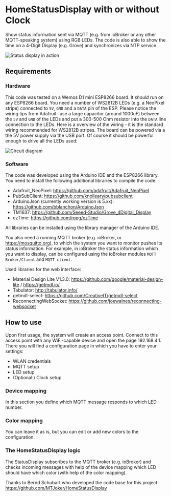 # HomeStatusDisplay with or without Clock

Show status information sent via MQTT (e.g. from ioBroker or any other MQTT-speaking system) using RGB LEDs.
The code is also able to show the time on a 4-Digit Display (e.g. Grove) and synchronizes via NTP service.

![Status display in action](../assets/HSD_Clock.jpg)

## Requirements
### Hardware
This code was tested on a Wemos D1 mini ESP8266 board. It *should* run on any ESP8266 board. You need a number of WS2812B LEDs (e.g. a NeoPixel stripe) connected to `5V`, `GND` and a `DATA` pin of the ESP. Please notice the wiring tips from Adafruit- use a large capacitor (around 1000uF) between the `5V` and `GND` of the LEDs and put a 300-500 Ohm resistor into the `DATA` line connection to the LEDs. Here is a overview of the wiring - it is the standard wiring recommended for WS2812B stripes. The board can be powered via a the 5V power supply via the USB port. Of course it should be powerful enough to drive all the LEDs used:

![Circuit diagram](../assets/Schaltplan_HSD_Clock.png)

### Software
The code was developed using the Arduino IDE and the ESP8266 library. You need to install the following additional libraries to compile the code:
 - Adafruit_NeoPixel: https://github.com/adafruit/Adafruit_NeoPixel
 - PubSubClient: https://github.com/knolleary/pubsubclient
 - ArduinoJson (currently working version is 5.xx): https://github.com/bblanchon/ArduinoJson
 - TM1637: https://github.com/Seeed-Studio/Grove_4Digital_Display
 - ezTime: https://github.com/ropg/ezTime
 
All libraries can be installed using the library manager of the Arduino IDE.

You also need a running MQTT broker (e.g. ioBroker, or https://mosquitto.org), to which the system you want to monitor pushes its status information. For example, in ioBroker the status information which you want to display, can be configured using the ioBroker modules `MQTT Broker/Client` and `MQTT client`.

Used libraries for the web interface:
- Material Design Lite V1.3.0: https://github.com/google/material-design-lite / https://getmdl.io/
- Tabulator: http://tabulator.info/
- getmdl-select: https://github.com/CreativeIT/getmdl-select
- ReconnectingWebSocket: https://github.com/joewalnes/reconnecting-websocket



## How to use
Upon first usage, the system will create an access point. Connect to this access point with any WiFi-capable device and open the page 192.168.4.1.
There you will find a configuration page in which you have to enter your settings:
 - WLAN credentials
 - MQTT setup
 - LED setup
 - (Optional:) Clock setup

### Device mapping
In this section you define which MQTT message responds to which LED number.

### Color mapping
You can leave it as is, but you can edit or add new colors to the configuration.

### The HomeStatusDisplay logic
The StatusDisplay subscribes to the MQTT broker (e.g. ioBroker) and checks incoming messages with help of the device mapping which LED should have which color (with help of the color mapping).
 
Thanks to Bernd Schubart who developed the code base for this project: https://github.com/MTJoker/HomeStatusDisplay
